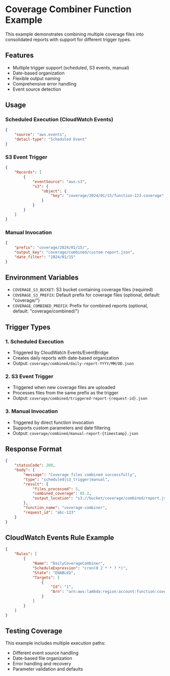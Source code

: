 # Coverage Combiner Function Example

This example demonstrates combining multiple coverage files into consolidated reports with support for different trigger types.

## Features

- Multiple trigger support (scheduled, S3 events, manual)
- Date-based organization
- Flexible output naming
- Comprehensive error handling
- Event source detection

## Usage

### Scheduled Execution (CloudWatch Events)

```json
{
    "source": "aws.events",
    "detail-type": "Scheduled Event"
}
```

### S3 Event Trigger

```json
{
    "Records": [
        {
            "eventSource": "aws:s3",
            "s3": {
                "object": {
                    "key": "coverage/2024/01/15/function-123.coverage"
                }
            }
        }
    ]
}
```

### Manual Invocation

```json
{
    "prefix": "coverage/2024/01/15/",
    "output_key": "coverage/combined/custom-report.json",
    "date_filter": "2024/01/15"
}
```

## Environment Variables

- `COVERAGE_S3_BUCKET`: S3 bucket containing coverage files (required)
- `COVERAGE_S3_PREFIX`: Default prefix for coverage files (optional, default: "coverage/")
- `COVERAGE_COMBINED_PREFIX`: Prefix for combined reports (optional, default: "coverage/combined/")

## Trigger Types

### 1. Scheduled Execution
- Triggered by CloudWatch Events/EventBridge
- Creates daily reports with date-based organization
- Output: `coverage/combined/daily-report-YYYY/MM/DD.json`

### 2. S3 Event Trigger
- Triggered when new coverage files are uploaded
- Processes files from the same prefix as the trigger
- Output: `coverage/combined/triggered-report-{request-id}.json`

### 3. Manual Invocation
- Triggered by direct function invocation
- Supports custom parameters and date filtering
- Output: `coverage/combined/manual-report-{timestamp}.json`

## Response Format

```json
{
    "statusCode": 200,
    "body": {
        "message": "Coverage files combined successfully",
        "type": "scheduled|s3_trigger|manual",
        "result": {
            "files_processed": 5,
            "combined_coverage": 85.2,
            "output_location": "s3://bucket/coverage/combined/report.json"
        },
        "function_name": "coverage-combiner",
        "request_id": "abc-123"
    }
}
```

## CloudWatch Events Rule Example

```json
{
    "Rules": [
        {
            "Name": "DailyCoverageCombiner",
            "ScheduleExpression": "cron(0 2 * * ? *)",
            "State": "ENABLED",
            "Targets": [
                {
                    "Id": "1",
                    "Arn": "arn:aws:lambda:region:account:function:coverage-combiner"
                }
            ]
        }
    ]
}
```

## Testing Coverage

This example includes multiple execution paths:
- Different event source handling
- Date-based file organization
- Error handling and recovery
- Parameter validation and defaults